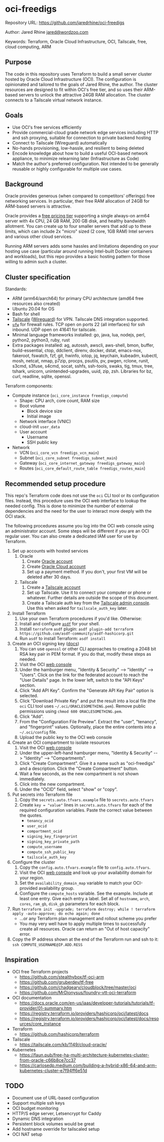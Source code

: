 # oci-freedigs

Repository URL: https://github.com/jaredrhine/oci-freedigs

Author: Jared Rhine <jared@wordzoo.com>

Keywords: Terraform, Oracle Cloud Infrastructure, OCI, Tailscale, free, cloud computing, ARM

## Purpose

The code in this repository uses Terraform to build a small server
cluster hosted by Oracle Cloud Infrastructure (OCI). The configuration
is opinionated and tailored to the goals of Jared Rhine, the
author. The cluster resources are designed to fit within OCI's free
tier, and so uses their ARM-based servers to unlock the attractive
24GB RAM allocation. The cluster connects to a Tailscale virtual
network instance.

## Goals

- Use OCI's free services efficiently
- Provide commercial-cloud grade network edge services including HTTP
  and ssh proxying, suitable for connection to private backend hosting
- Connect to Tailscale (Wireguard) automatically
- No-hands provisioning, low-hassle, and resilient to being deleted
- Encode knowledge about how to build a useful OCI-based network
  appliance, to minimize relearning later (Infrastructure as Code)
- Match the author's preferred configuration. Not intended to be
  generally reusable or highly configurable for multiple use cases.

## Background

Oracle provides generous (when compared to competitors' offerings)
free networking services. In particular, their free RAM allocation of
24GB for ARM-based servers is attractive.

Oracle provides a [free pricing tier](https://docs.oracle.com/en-us/iaas/Content/FreeTier/freetier_topic-Always_Free_Resources.htm) supporting a
single always-on arm64 server with 4x CPU, 24 GB RAM, 200 GB disk, and
healthy bandwidth allotment. You can create up to four smaller servers
that add up to these limits, which can include 2x "micro" sized (2 core, 1GB RAM) Intel
servers and various other cloud services.

Running ARM servers adds some hassles and limitations depending on
your hosting use case (particular around running Intel-built Docker
containers and workloads), but this repo provides a basic hosting
pattern for those willing to admin such a cluster.

## Cluster specification

Standards:
- ARM (arm64/aarch64) for primary CPU architecture (amd64 free resources also created)
- Ubuntu 20.04 for OS
- Bash for shell
- [Tailscale](https://tailscale.com/) ([Wireguard](https://www.wireguard.com/)) for VPN. Tailscale DNS integration supported.
- [`ufw`](https://en.wikipedia.org/wiki/Uncomplicated_Firewall) for firewall rules. TCP open on ports 22 (all interfaces) for ssh inbound. UDP open on 41641 for tailscale.
- Minimal language frameworks installed: go, java, lua, nodejs, perl, python2, python3, ruby, rust
- Extra packages installed: ag, autossh, awscli, aws-shell, bmon, buffer, build-essential, ctop, ddclient, direnv, docker, dstat, emacs-nox, fakeroot, fswatch, fzf, git, hwinfo, iotop, jq, keychain, kubeadm, kubectl, mosh, netcat, nmap, p7zip, procps, psutils, pv, pwgen, rclone, runit, s3cmd, s3fuse, s4cmd, socat, sshfs, ssh-tools, swaks, tig, tmux, tree, tshark, unicorn, unintended-upgrades, uuid, zip, zsh. Libraries for bz, curl, readline, sqlite, openssl.

Terraform components:
- Compute instance (`oci_core_instance freedigs_compute`)
  - Shape: CPU arch, core count, RAM size
  - Boot volume
    - Block device size
    - Initial image
  - Network interface (VNIC)
  - cloud-init `user_data`
  - User account
    - Username
    - SSH public key
- Network
  - VCN (`oci_core_vcn freedigs_vcn_main`)
  - Subnet (`oci_core_subnet freedigs_subnet_main`)
  - Gateway (`oci_core_internet_gateway freedigs_gateway_main`)
  - Routes (`oci_core_default_route_table freedigs_routes_main`)

## Recommended setup procedure

This repo's Terraform code does not use the `oci` CLI tool or its
configuration files. Instead, this procedure uses the OCI web
interface to lookup the needed config. This is done to minimize the
number of external dependencies and the need for the user to interact
more deeply with the OCI stack.

The following procedures assume you log into the OCI web console using
an administrator account. Some steps will be different if you are an
OCI regular user. You can also create a dedicated IAM user for use by
Terraform.

1. Set up accounts with hosted services
   1. Oracle
      1. Create [Oracle account](https://profile.oracle.com/)
      1. Create [Oracle Cloud account](https://cloud.oracle.com/)
      1. Set up a payment method. If you don't, your first VM will be deleted after 30 days.
   1. Tailscale
      1. Create a [Tailscale account](https://tailscale.com/)
      1. Set up Tailscale. Use it to connect your computer or phone or whatever. Further details are outside the scope of this document.
      1. Create a Tailscale auth key from the [Tailscale admin console](https://login.tailscale.com/admin/settings/keys). Use this when asked for `tailscale_auth_key` later.
1. Install Terraform
   1. Use your own Terraform procedures if you'd like. Otherwise:
   1. Install and configure [`asdf`](https://asdf-vm.com/) for your shell.
   1. Install `terraform` `asdf` plugin: `asdf plugin-add terraform https://github.com/asdf-community/asdf-hashicorp.git`
   1. Run `asdf` to install Terraform: `asdf install`
1. Create an OCI signing key ([docs](https://docs.oracle.com/en-us/iaas/Content/API/Concepts/apisigningkey.htm))
   1. You can use `openssl` or other CLI approaches to creating a 2048 bit RSA key pair in PEM format. If you do that, modify these steps as needed.
   1. Visit the OCI [web console](https://cloud.oracle.com/)
   1. Under the hamburger menu, "Identity & Security" --> "Identity" --> "Users". Click on the link for the federated account to reach the "User Details" page. In the lower left, switch to the "API Keys" section.
   1. Click "Add API Key". Confirm the "Generate API Key Pair" option is selected.
   1. Click "Download Private Key" and put the result into a local file (the `oci` CLI tool uses `~/.oci/ORACLESOMETHING.pem`). Remove public permissions using `chmod 600 ORACLESOMETHING.pem`.
   1. Click "Add".
   1. From the "Configuration File Preview". Extract the "user", "tenancy", and "fingerprint" values. Optionally, place the entire contents into a `~/.oci/config` file.
   1. Upload the public key to the OCI web console
1. Create an OCI compartment to isolate resources
   1. Visit the OCI [web console](https://cloud.oracle.com/)
   1. Under the upper-left-hand hamburger menu, "Identity & Security" --> "Identity" --> "Compartments".
   1. Click "Create Compartment". Give it a name such as "oci-freedigs" and a description. Click the "Create Compartment" button.
   1. Wait a few seconds, as the new compartment is not shown immediately.
   1. Click into the new compartment.
   1. Under the "OCID" field, select "show" or "copy".
1. Put secrets into Terraform file
   1. Copy the `secrets.auto.tfvars.example` file to `secrets.auto.tfvars`
   1. Create `key = "value"` lines in `secrets.auto.tfvars` for each of the required configuration variables. Paste the correct value between the quotes.
      - `tenancy_ocid`
      - `user_ocid`
      - `compartment_ocid`
      - `signing_key_fingerprint`
      - `signing_key_private_path`
      - `compute_username`
      - `compute_ssh_public_key`
      - `tailscale_auth_key`
1. Configure the cluster
   1. Copy the `config.auto.tfvars.example` file to `config.auto.tfvars`.
   1. Visit the OCI [web console](https://cloud.oracle.com/) and look up your availability domain for your region.
   1. Set the `availability_domain_map` variable to match your OCI-provided availability group.
   1. Configure the `compute_hosts` variable. See the example. Include at least one entry. Give each entry a label. Set all of `hostname`, `arch`, `cores`, `ram_gb`, `disk_gb` parameters for each block.
1. Run `terraform init -upgrade; terraform destroy; while ! terraform apply -auto-approve; do echo again; done`
   - ...or any Terraform plan management and rollout scheme you prefer
   - You may very well have to apply multiple times to successfully create all resources. Oracle can return an "Out of host capacity" error.
1. Copy the IP address shown at the end of the Terraform run and ssh to it: `ssh COMPUTE_USERNAME@IP.ADD.RESS`

## Inspiration

- OCI free Terraform projects
  - https://github.com/stealthybox/tf-oci-arm
  - https://github.com/gruberdev/tf-free
  - https://github.com/chadgeary/cloudblock/tree/master/oci
  - https://github.com/MrDionysus/foundry-vtt-oci-terraform
- OCI documentation
  - https://docs.oracle.com/en-us/iaas/developer-tutorials/tutorials/tf-provider/01-summary.htm
  - https://registry.terraform.io/providers/hashicorp/oci/latest/docs
  - https://registry.terraform.io/providers/hashicorp/oci/latest/docs/resources/core_instance
- Terraform
  - https://github.com/hashicorp/terraform
- Tailscale
  - https://tailscale.com/kb/1149/cloud-oracle/
- Kubernetes
  - https://faun.pub/free-ha-multi-architecture-kubernetes-cluster-from-oracle-c66b8ce7cc37
  - https://carlosedp.medium.com/building-a-hybrid-x86-64-and-arm-kubernetes-cluster-e7f94ff6e51d

## TODO

- Document use of URL-based configuration
- Support multiple ssh keys
- OCI budget monitoring
- HTTP/S edge server, Letsencrypt for Caddy
- Dynamic DNS integration
- Persistent block volumes would be great
- Add hostname override for tailscaled setup
- OCI NAT setup

